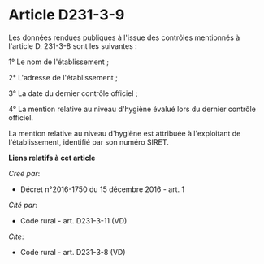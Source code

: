 # Article D231-3-9

Les données rendues publiques à l'issue des contrôles mentionnés à l'article D. 231-3-8 sont les suivantes : 

1° Le nom de l'établissement ; 

2° L'adresse de l'établissement ; 

3° La date du dernier contrôle officiel ; 

4° La mention relative au niveau d'hygiène évalué lors du dernier contrôle officiel. 

La mention relative au niveau d'hygiène est attribuée à l'exploitant de l'établissement, identifié par son numéro SIRET.

**Liens relatifs à cet article**

_Créé par_:

  - Décret n°2016-1750 du 15 décembre 2016 - art. 1

_Cité par_:

  - Code rural - art. D231-3-11 (VD)

_Cite_:

  - Code rural - art. D231-3-8 (VD)

